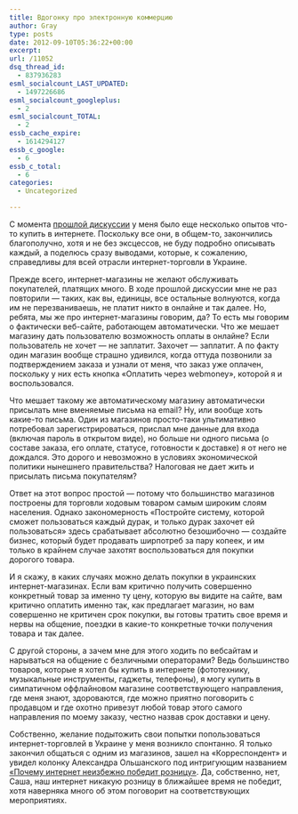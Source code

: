 ```yaml
---
title: Вдогонку про электронную коммерцию
author: Gray
type: posts
date: 2012-09-10T05:36:22+00:00
excerpt:
url: /11052
dsq_thread_id:
  - 837936283
esml_socialcount_LAST_UPDATED:
  - 1497226686
esml_socialcount_googleplus:
  - 2
esml_socialcount_TOTAL:
  - 2
essb_cache_expire:
  - 1614294127
essb_c_google:
  - 6
essb_c_total:
  - 6
categories:
  - Uncategorized

---
```








С момента [прошлой дискуссии][1] у меня было еще несколько опытов что-то купить в интернете. Поскольку все они, в общем-то, закончились благополучно, хотя и не без эксцессов, не буду подробно описывать каждый, а поделюсь сразу выводами, которые, к сожалению, справедливы для всей отрасли интернет-торговли в Украине.

Прежде всего, интернет-магазины не желают обслуживать покупателей, платящих много. В ходе прошлой дискуссии мне не раз повторили — таких, как вы, единицы, все остальные волнуются, когда им не перезваниваешь, не платит никто в онлайне и так далее. Но, ребята, мы же про интернет-магазины говорим, да? То есть мы говорим о фактически веб-сайте, работающем автоматически. Что же мешает магазину дать пользователю возможность оплаты в онлайне? Если пользователь не хочет — не заплатит. Захочет — заплатит. А по факту один магазин вообще страшно удивился, когда оттуда позвонили за подтверждением заказа и узнали от меня, что заказ уже оплачен, поскольку у них есть кнопка &#171;Оплатить через webmoney&#187;, которой я и воспользовался. 

Что мешает такому же автоматическому магазину автоматически присылать мне вменяемые письма на email? Ну, или вообще хоть какие-то письма. Один из магазинов просто-таки ультимативно потребовал зарегистрироваться, прислал мне данные для входа (включая пароль в открытом виде), но больше ни одного письма (о составе заказа, его оплате, статусе, готовности к доставке) я от него не дождался. Это дорого и невозможно в условиях экономической политики нынешнего правительства? Налоговая не дает жить и присылать письма покупателям?

Ответ на этот вопрос простой — потому что большинство магазинов построены для торговли ходовым товаром самым широким слоям населения. Однако закономерность &#171;Постройте систему, которой сможет пользоваться каждый дурак, и только дурак захочет ей пользоваться&#187; здесь срабатывает абсолютно безошибочно — создайте бизнес, который будет продавать ширпотреб за пару копеек, и им только в крайнем случае захотят воспользоваться для покупки дорогого товара.

И я скажу, в каких случаях можно делать покупки в украинских интернет-магазинах. Если вам критично получить совершенно конкретный товар за именно ту цену, которую вы видите на сайте, вам критично оплатить именно так, как предлагает магазин, но вам совершенно не критичен срок покупки, вы готовы тратить свое время и нервы на общение, поездки в какие-то конкретные точки получения товара и так далее.

С другой стороны, а зачем мне для этого ходить по вебсайтам и нарываться на общение с безличными операторами? Ведь большинство товаров, которые я хотел бы купить в интернете (фототехнику, музыкальные инструменты, гаджеты, телефоны), я могу купить в симпатичном оффлайновом магазине соответствующего направления, где меня знают, здороваются, где можно приятно поговорить с продавцом и где охотно привезут любой товар этого самого направления по моему заказу, честно назвав срок доставки и цену. 

Собственно, желание подытожить свои попытки попользоваться интернет-торговлей в Украине у меня возникло спонтанно. Я только закончил общаться с одним из магазинов, зашел на &#171;Корреспондент&#187; и увидел колонку Александра Ольшанского под интригующим названием [&#171;Почему интернет неизбежно победит розницу&#187;][2]. Да, собственно, нет, Саша, наш интернет никакую розницу в ближайшее время не победит, хотя наверняка много об этом поговорит на соответствующих мероприятиях.

 [1]: http://www.searchengines.ru/blog/archives/011031.html
 [2]: http://blogs.korrespondent.net/business_blogs/blog/olshanskiyblog/a75662